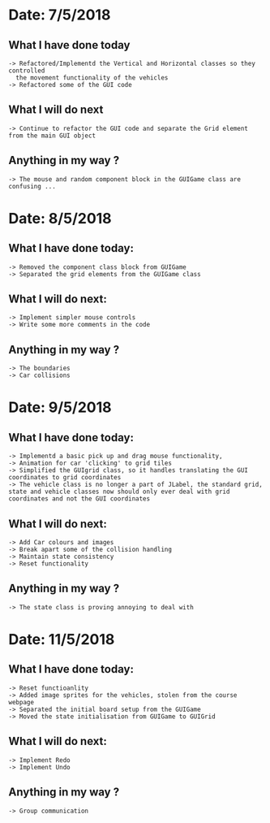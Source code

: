 
# Date: 7/5/2018
  ## What I have done today
    -> Refactored/Implementd the Vertical and Horizontal classes so they controlled
      the movement functionality of the vehicles
    -> Refactored some of the GUI code

  ## What I will do next
    -> Continue to refactor the GUI code and separate the Grid element from the main GUI object

  ## Anything in my way ?
    -> The mouse and random component block in the GUIGame class are confusing ...

# Date: 8/5/2018
  ## What I have done today:
    -> Removed the component class block from GUIGame
    -> Separated the grid elements from the GUIGame class

  ## What I will do next:
    -> Implement simpler mouse controls
    -> Write some more comments in the code

   ## Anything in my way ?
    -> The boundaries
    -> Car collisions


# Date: 9/5/2018
   ## What I have done today:
    -> Implementd a basic pick up and drag mouse functionality,
    -> Animation for car 'clicking' to grid tiles
    -> Simplified the GUIgrid class, so it handles translating the GUI coordinates to grid coordinates
    -> The vehicle class is no longer a part of JLabel, the standard grid, state and vehicle classes now should only ever deal with grid coordinates and not the GUI coordinates

  ## What I will do next:
    -> Add Car colours and images
    -> Break apart some of the collision handling
    -> Maintain state consistency
    -> Reset functionality

   ## Anything in my way ?
    -> The state class is proving annoying to deal with


# Date: 11/5/2018
 ## What I have done today:
    -> Reset functioanlity
    -> Added image sprites for the vehicles, stolen from the course webpage
    -> Separated the initial board setup from the GUIGame
    -> Moved the state initialisation from GUIGame to GUIGrid

  ## What I will do next:
    -> Implement Redo
    -> Implement Undo

   ## Anything in my way ?
    -> Group communication
